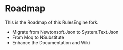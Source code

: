 # Roadmap

This is the Roadmap of this RulesEngine fork.

- Migrate from Newtonsoft.Json to System.Text.Json
- From Moq to NSubstitute 
- Enhance the Documentation and Wiki